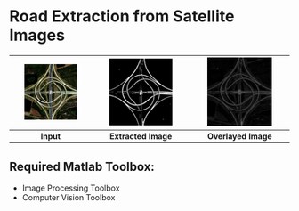 # Road Extraction from Satellite Images

| <img src="img1.jpg" width = "70%" /> | <img src="Extracted.jpg" width="70%" /> | <img src="Overlayed.jpg" width="70%" /> |
|:------------:|:-------------:|:-------------:|
| **Input** | **Extracted Image** | **Overlayed Image** |


## Required Matlab Toolbox:
- Image Processing Toolbox
- Computer Vision Toolbox
